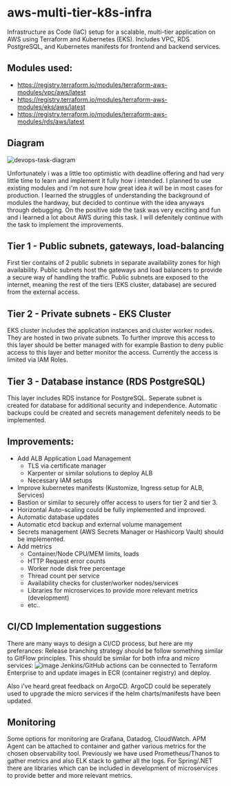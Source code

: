 # aws-multi-tier-k8s-infra
Infrastructure as Code (IaC) setup for a scalable, multi-tier application on AWS using Terraform and Kubernetes (EKS). Includes VPC, RDS PostgreSQL, and Kubernetes manifests for frontend and backend services.

## Modules used:
* https://registry.terraform.io/modules/terraform-aws-modules/vpc/aws/latest
* https://registry.terraform.io/modules/terraform-aws-modules/eks/aws/latest
* https://registry.terraform.io/modules/terraform-aws-modules/rds/aws/latest

## Diagram
![devops-task-diagram](https://github.com/user-attachments/assets/da45dfcc-c281-4824-8e9f-3425d9943a02)

Unfortunately i was a little too optimistic with deadline offering and had very little time to learn and implement it fully how i intended.
I planned to use existing modules and i'm not sure how great idea it will be in most cases for production.
I learned the struggles of understanding the background of modules the hardway, but decided to continue with the idea anyways through debugging.
On the positive side the task was very exciting and fun and i learned a lot about AWS during this task. I will defenitely continue with the task to implement the improvements.

## Tier 1 - Public subnets, gateways, load-balancing
First tier contains of 2 public subnets in separate availability zones for high availability.
Public subnets host the gateways and load balancers to provide a secure way of handling the traffic.
Public subnets are exposed to the internet, meaning the rest of the tiers (EKS cluster, database) are secured from the external access.

## Tier 2 - Private subnets - EKS Cluster
EKS cluster includes the application instances and cluster worker nodes. They are hosted in two private subnets.
To further improve this access to this layer should be better managed with for example Bastion to deny public access to this layer and better monitor the access.
Currently the access is limited via IAM Roles.

## Tier 3 - Database instance (RDS PostgreSQL)
This layer includes RDS instance for PostgreSQL. Seperate subnet is created for database for additional security and independence.
Automatic backups could be created and secrets management defenitely needs to be implemented.

## Improvements:
* Add ALB Application Load Management
  * TLS via certificate manager
  * Karpenter or similar solutions to deploy ALB
  * Necessary IAM setups
* Improve kubernetes manifests (Kustomize, Ingress setup for ALB, Services)
* Bastion or similar to securely offer access to users for tier 2 and tier 3.
* Horizontal Auto-scaling could be fully implemented and improved.
* Automatic database updates
* Automatic etcd backup and external volume management
* Secrets management (AWS Secrets Manager or Hashicorp Vault) should be implemented.
* Add metrics
  * Container/Node CPU/MEM limits, loads
  * HTTP Request error counts
  * Worker node disk free percentage
  * Thread count per service
  * Availability checks for cluster/worker nodes/services
  * Libraries for microservices to provide more relevant metrics (development)
  * etc..

## CI/CD Implementation suggestions
There are many ways to design a CI/CD process, but here are my preferances:
Release branching strategy should be follow something similar to GitFlow principles. This should be similar for both infra and micro services:
![image](https://github.com/user-attachments/assets/c2aec0b5-34ab-4acd-aad9-a4f3a895ce79)
Jenkins/GitHub actions can be connected to Terraform Enterprise to and update images in ECR (container registry) and deploy.

Also i've heard great feedback on ArgoCD. ArgoCD could be seperately used to upgrade the micro services if the helm charts/manifests have been updated.

## Monitoring
Some options for monitoring are Grafana, Datadog, CloudWatch.
APM Agent can be attached to container and gather various metrics for the chosen observability tool.
Previously we have used Prometheus/Thanos to gather metrics and also ELK stack to gather all the logs.
For Spring/.NET there are libraries which can be included in development of microservices to provide better and more relevant metrics.
